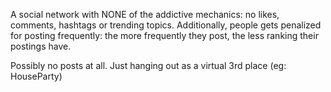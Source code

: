 A social network with NONE of the addictive mechanics: no likes, comments, hashtags or trending topics. Additionally, people gets penalized for posting frequently: the more frequently they post, the less ranking their postings have.

Possibly no posts at all. Just hanging out as a virtual 3rd place (eg: HouseParty)
